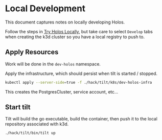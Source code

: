 # Local Development

This document captures notes on locally developing Holos.

Follow the steps in [Try Holos Locally](/docs/tutorial/local/k3d), but take
care to select `Develop` tabs when creating the k3d cluster so you have a local
registry to push to.

## Apply Resources

Work will be done in the `dev-holos` namespace.

Apply the infrastructure, which should persist when tilt is started / stopped.

```bash
kubectl apply --server-side=true -f ./hack/tilt/k8s/dev-holos-infra
```

This creates the PostgresCluster, service account, etc...

## Start tilt

Tilt will build the go executable, build the container, then push it to the
local repository associated with k3d.

```bash
./hack/tilt/bin/tilt up
```

